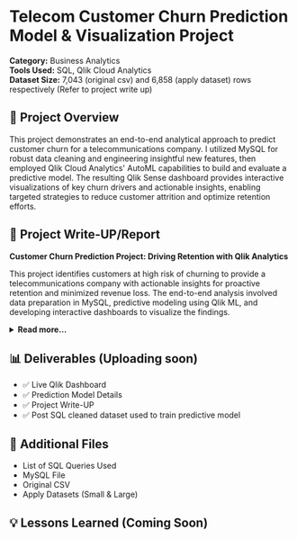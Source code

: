# Telecom Customer Churn Prediction Model & Visualization Project

**Category:** Business Analytics  
**Tools Used:** SQL, Qlik Cloud Analytics  
**Dataset Size:** 7,043 (original csv) and 6,858 (apply dataset) rows respectively (Refer to project write up)

## 📌 Project Overview
This project demonstrates an end-to-end analytical approach to predict customer churn for a telecommunications company. I utilized MySQL for robust data cleaning and engineering insightful new features, then employed Qlik Cloud Analytics' AutoML capabilities to build and evaluate a predictive model. The resulting Qlik Sense dashboard provides interactive visualizations of key churn drivers and actionable insights, enabling targeted strategies to reduce customer attrition and optimize retention efforts.

## 📄 Project Write-UP/Report
<p>
    <strong>Customer Churn Prediction Project: Driving Retention with Qlik Analytics</strong>
</p>
<p>
    This project identifies customers at high risk of churning to provide a telecommunications company with actionable insights for proactive retention and minimized revenue loss. The end-to-end analysis involved data preparation in MySQL, predictive modeling using Qlik ML, and developing interactive dashboards to visualize the findings.
</p>

<details>
  <summary><strong>Read more...</strong></summary>

  <h4>Data Source &amp; Preparation</h4>
  <p>
    The project utilized a comprehensive Telecom Customer Churn Dataset from Kaggle, containing customer attributes, service usage, and billing information. While the data quality was generally high, some cleaning and feature engineering were performed. I used GenAI (Gemini and ChatGPT) to convert the initial CSV to a SQL script and to generate randomized "apply" datasets for prediction, with one trial set of 500 rows and a final set of 6,858 rows. GenAI also assisted with initial complex SQL queries (DECIMAL, REPLACE, REGEXP), while the remaining queries were manually written.
  </p>
  
  <h4>Data Cleaning &amp; Feature Engineering in MySQL</h4>
  <p>
    The dataset was cleaned, and new features were engineered directly within a MySQL database to optimize it for predictive modeling.
  </p>
  <ul>
    <li><strong>Initial Cleaning and Type Conversion of Total Charges:</strong> Empty strings and non-numeric characters in the <code>Total Charges</code> column were removed, and the column was converted to a <code>DECIMAL(10, 2)</code> data type for accurate calculations.</li>
    <li><strong>Engineering New Features:</strong> Four new features were added to enhance the model's predictive power:
        <ul>
            <li><em>Tenure Months Binned:</em> Tenure was categorized into bins ('0-12 Months', '13-24 Months', etc.) to analyze churn across lifecycle stages.</li>
            <li><em>Total Service Addons:</em> An integer quantifying the number of add-on services to assess customer engagement.</li>
            <li><em>Has Paperless Electronic Payment:</em> A binary flag for customers using both 'PaperlessBilling' and 'Electronic check', a combination hypothesized to correlate with churn.</li>
            <li><em>Average Monthly Charge Per Tenure:</em> Calculated as <code>TotalCharges / tenure</code> to measure consistent financial engagement.</li>
        </ul>
    </li>
    <li><strong>Standardizing Categorical Values:</strong> Binary '0' and '1' values were converted to 'No' and 'Yes' for clarity.</li>
    <li><strong>Column Renaming:</strong> Underscores were removed from new column names for consistency (e.g., <code>Tenure_Months_Binned</code> became <code>TenureMonthsBinned</code>).</li>
  </ul>

  <h4>Predictive Modeling with Qlik ML</h4>
  <p>
    Using Qlik Cloud Analytics' ML capabilities, a binary classification model was developed to predict churn. Qlik's AutoML streamlined the process by training multiple algorithms (CatBoost, LightGBM, XGBoost, etc.) on a training set, with performance validated against a 20% holdout set.
  </p>

  <h4>Key Findings &amp; Model Performance</h4>
  <p>
    The CatBoost Classification model was the top performer on the holdout data.
  </p>
  <p><strong>Key Performance Metrics (on Holdout Data):</strong></p>
  <ul>
    <li><strong>F1-Score:</strong> 0.613</li>
    <li><strong>AUC:</strong> 0.827</li>
    <li><strong>Accuracy:</strong> 0.749</li>
    <li><strong>Recall:</strong> 0.749 (Identified ~75% of actual churners)</li>
    <li><strong>Precision:</strong> 0.519</li>
  </ul>
  <p><strong>Top Predictive Features:</strong> The most influential factors in predicting churn were Contract Type, Tenure, Internet Service Type, and Total Charges.</p>

  <h4>Actionable Insights &amp; Recommendations</h4>
  <p>Based on the model's insights, the following actions are recommended:</p>
  <ul>
    <li><strong>Target Month-to-Month Customers:</strong> Develop incentives to encourage commitment to longer-term contracts.</li>
    <li><strong>Early Intervention for New Customers:</strong> Proactively monitor and support customers in their first few months.</li>
    <li><strong>Service Quality Review:</strong> Investigate and improve service for internet types associated with high churn.</li>
    <li><strong>Value-Based Offers:</strong> Ensure high-spending, long-tenure customers perceive value through loyalty benefits or personalized offers.</li>
  </ul>

  <h4>Dashboards &amp; Visualizations</h4>
  <p>
    Interactive dashboards were created in Qlik Sense to make insights accessible. Key visualizations include:
  </p>
  <ul>
    <li><strong>KPIs for Predicted Cancellations &amp; Churn Rate:</strong> An executive summary of the overall churn challenge.</li>
    <li><strong>Impact of Contract Type (Stacked Bar Chart):</strong> Highlights that month-to-month customers are the highest-risk segment.</li>
    <li><strong>Tenure's Influence on Churn Risk (SHAP Scatter Plot):</strong> Shows lower tenure increases churn risk, while higher tenure reduces it.</li>
    <li><strong>Distribution of Churn Across Total Charges (Area Chart):</strong> Identifies spending tiers where churn is most prevalent.</li>
  </ul>
  
  <h4>Future Predictions &amp; Operationalization</h4>
  <p>
    The deployed Qlik ML model can be used for real-time or batch predictions to flag at-risk customers proactively. It can be integrated into daily operations to generate weekly/monthly reports, such as a list of the top 100 customers most likely to churn, enabling timely intervention.
  </p>
  
  <h4>Conclusion</h4>
  <p>
    This project demonstrates the ability to leverage SQL and advanced analytics tools like Qlik ML to solve real-world business problems by transforming raw data into predictive insights and actionable recommendations.
  </p>

</details>

## 📊 Deliverables (Uploading soon)
- ✅ Live Qlik Dashboard
- ✅ Prediction Model Details
- ✅ Project Write-UP
- ✅ Post SQL cleaned dataset used to train predictive model

## 📄 Additional Files
- List of SQL Queries Used
- MySQL File
- Original CSV
- Apply Datasets (Small & Large)

## 💡 Lessons Learned (Coming Soon)

